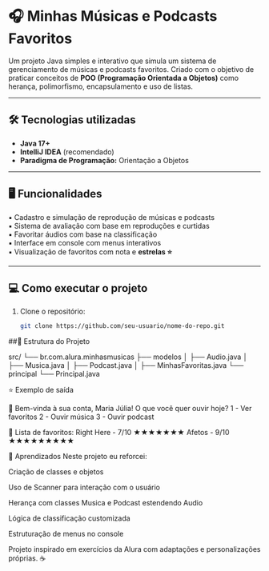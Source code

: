 # 🎧 Minhas Músicas e Podcasts Favoritos

Um projeto Java simples e interativo que simula um sistema de gerenciamento de músicas e podcasts favoritos. Criado com o objetivo de praticar conceitos de **POO (Programação Orientada a Objetos)** como herança, polimorfismo, encapsulamento e uso de listas.

---

## 🛠️ Tecnologias utilizadas

- **Java 17+**
- **IntelliJ IDEA** (recomendado)
- **Paradigma de Programação:** Orientação a Objetos

---

## 🖥️ Funcionalidades

▪️ Cadastro e simulação de reprodução de músicas e podcasts  
▪️ Sistema de avaliação com base em reproduções e curtidas  
▪️ Favoritar áudios com base na classificação  
▪️ Interface em console com menus interativos  
▪️ Visualização de favoritos com nota e **estrelas ⭐**

---

## 💻 Como executar o projeto

1. Clone o repositório:
   ```bash
   git clone https://github.com/seu-usuario/nome-do-repo.git


##📂 Estrutura do Projeto

src/
└── br.com.alura.minhasmusicas
    ├── modelos
    │   ├── Audio.java
    │   ├── Musica.java
    │   ├── Podcast.java
    │   ├── MinhasFavoritas.java
    └── principal
        └── Principal.java


⭐ Exemplo de saída

🎵 Bem-vinda à sua conta, Maria Júlia!
O que você quer ouvir hoje?
1 - Ver favoritos
2 - Ouvir música
3 - Ouvir podcast

📌 Lista de favoritos:
Right Here - 7/10 ★★★★★★★
Afetos - 9/10 ★★★★★★★★★

🤔 Aprendizados
Neste projeto eu reforcei:

Criação de classes e objetos

Uso de Scanner para interação com o usuário

Herança com classes Musica e Podcast estendendo Audio

Lógica de classificação customizada

Estruturação de menus no console


Projeto inspirado em exercícios da Alura com adaptações e personalizações próprias. ☕
